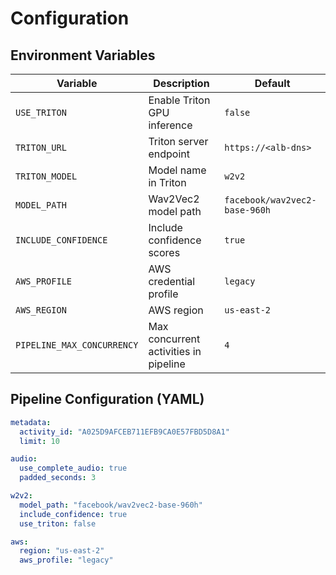 # Configuration

## Environment Variables

| Variable | Description | Default |
|----------|-------------|---------|
| `USE_TRITON` | Enable Triton GPU inference | `false` |
| `TRITON_URL` | Triton server endpoint | `https://<alb-dns>` |
| `TRITON_MODEL` | Model name in Triton | `w2v2` |
| `MODEL_PATH` | Wav2Vec2 model path | `facebook/wav2vec2-base-960h` |
| `INCLUDE_CONFIDENCE` | Include confidence scores | `true` |
| `AWS_PROFILE` | AWS credential profile | `legacy` |
| `AWS_REGION` | AWS region | `us-east-2` |
| `PIPELINE_MAX_CONCURRENCY` | Max concurrent activities in pipeline | `4` |

## Pipeline Configuration (YAML)

```yaml
metadata:
  activity_id: "A025D9AFCEB711EFB9CA0E57FBD5D8A1"
  limit: 10

audio:
  use_complete_audio: true
  padded_seconds: 3

w2v2:
  model_path: "facebook/wav2vec2-base-960h"
  include_confidence: true
  use_triton: false

aws:
  region: "us-east-2"
  aws_profile: "legacy"
```

